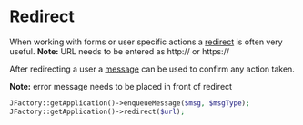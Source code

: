 # Redirect #

When working with forms or user specific actions a [redirect](http://api.joomla.org/cms-3/classes/JApplicationWeb.html#method_redirect) is often very useful.
**Note:** URL needs to be entered as http:// or https://

After redirecting a user a [message](http://docs.joomla.org/Display_error_messages_and_notices) can be used to confirm any action taken. 

**Note:** error message needs to be placed in front of redirect
``` php
JFactory::getApplication()->enqueueMessage($msg, $msgType);
JFactory::getApplication()->redirect($url);
```



